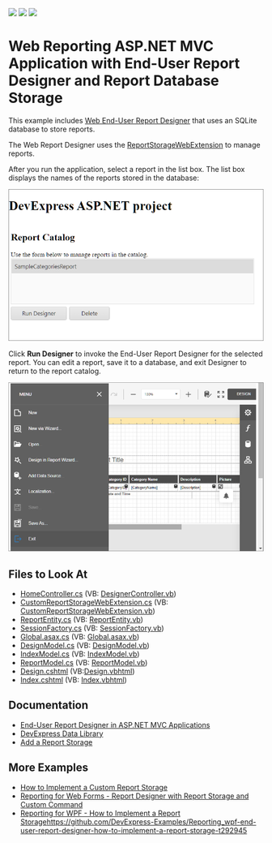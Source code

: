 <!-- default badges list -->
![](https://img.shields.io/endpoint?url=https://codecentral.devexpress.com/api/v1/VersionRange/128596503/2022.2)
[![](https://img.shields.io/badge/Open_in_DevExpress_Support_Center-FF7200?style=flat-square&logo=DevExpress&logoColor=white)](https://supportcenter.devexpress.com/ticket/details/T190370)
[![](https://img.shields.io/badge/📖_How_to_use_DevExpress_Examples-e9f6fc?style=flat-square)](https://docs.devexpress.com/GeneralInformation/403183)
<!-- default badges end -->
# Web Reporting ASP.NET MVC Application with End-User Report Designer and Report Database Storage

This example includes [Web End-User Report Designer](https://docs.devexpress.com/XtraReports/400216/web-reporting/asp-net-mvc-reporting/end-user-report-designer) that uses an SQLite database to store reports. 

The Web Report Designer uses the [ReportStorageWebExtension](https://documentation.devexpress.com/XtraReports/clsDevExpressXtraReportsWebExtensionsReportStorageWebExtensiontopic.aspx) to manage reports.

After you run the application, select a report in the list box. The list box displays the names of the reports stored in the database:

![](Images/report-catalog.png)

Click **Run Designer** to invoke the End-User Report Designer for the selected report. You can edit a report, save it to a database, and exit Designer to return to the report catalog.

![](Images/report-designer.png)

## Files to Look At  

 - [HomeController.cs](CS/Mvc_DbStorage_Sample/Controllers/HomeController.cs) (VB: [DesignerController.vb](VB/Mvc_DbStorage_Sample_VB/Controllers/HomeController.vb))  
 - [CustomReportStorageWebExtension.cs](CS/Mvc_DbStorage_Sample/Services/CustomReportStorageWebExtension.cs) (VB: [CustomReportStorageWebExtension.vb](VB/Mvc_DbStorage_Sample_VB/Services/CustomReportStorageWebExtension.vb))  
 - [ReportEntity.cs](CS/Mvc_DbStorage_Sample/DAL/ReportEntity.cs) (VB: [ReportEntity.vb](VB/Mvc_DbStorage_Sample_VB/DAL/ReportEntity.vb))  
 - [SessionFactory.cs](CS/Mvc_DbStorage_Sample/DAL/SessionFactory.cs) (VB: [SessionFactory.vb](VB/Mvc_DbStorage_Sample_VB/DAL/SessionFactory.vb))  
 - [Global.asax.cs](CS/Mvc_DbStorage_Sample/Global.asax.cs) (VB: [Global.asax.vb](VB/Mvc_DbStorage_Sample_VB/Global.asax.vb))  
 - [DesignModel.cs](CS/Mvc_DbStorage_Sample/Models/DesignModel.cs) (VB: [DesignModel.vb](VB/Mvc_DbStorage_Sample_VB/Models/DesignModel.vb))  
 - [IndexModel.cs](CS/Mvc_DbStorage_Sample/Models/IndexModel.cs) (VB: [IndexModel.vb](VB/Mvc_DbStorage_Sample_VB/Models/IndexModel.vb))  
 - [ReportModel.cs](CS/Mvc_DbStorage_Sample/Models/ReportModel.cs) (VB: [ReportModel.vb](VB/Mvc_DbStorage_Sample_VB/Models/ReportModel.vb))  
 - [Design.cshtml](CS/Mvc_DbStorage_Sample/Views/Home/Designer.cshtml) (VB:[Design.vbhtml](VB/Mvc_DbStorage_Sample_VB/Views/Home/Designer.vbhtml))  
 - [Index.cshtml](CS/Mvc_DbStorage_Sample/Views/Home/Index.cshtml) (VB: [Index.vbhtml](VB/Mvc_DbStorage_Sample_VB/Views/Home/Index.vbhtml))

 ## Documentation

- [End-User Report Designer in ASP.NET MVC Applications](https://docs.devexpress.com/XtraReports/400216/web-reporting/asp-net-mvc-reporting/end-user-report-designer-in-asp-net-mvc-applications)
- [DevExpress Data Library](https://docs.devexpress.com/CoreLibraries/17541/devexpress-data-library)
 - [Add a Report Storage](https://docs.devexpress.com/XtraReports/400204/web-reporting/asp-net-mvc-reporting/end-user-report-designer/add-a-report-storage)

 ## More Examples

 - [How to Implement a Custom Report Storage](https://github.com/DevExpress-Examples/reporting-winforms-custom-report-storage)
 - [Reporting for Web Forms - Report Designer with Report Storage and Custom Command](https://github.com/DevExpress-Examples/reporting-web-forms-designer-storage)
 - [Reporting for WPF - How to Implement a Report Storage]()https://github.com/DevExpress-Examples/Reporting_wpf-end-user-report-designer-how-to-implement-a-report-storage-t292945
